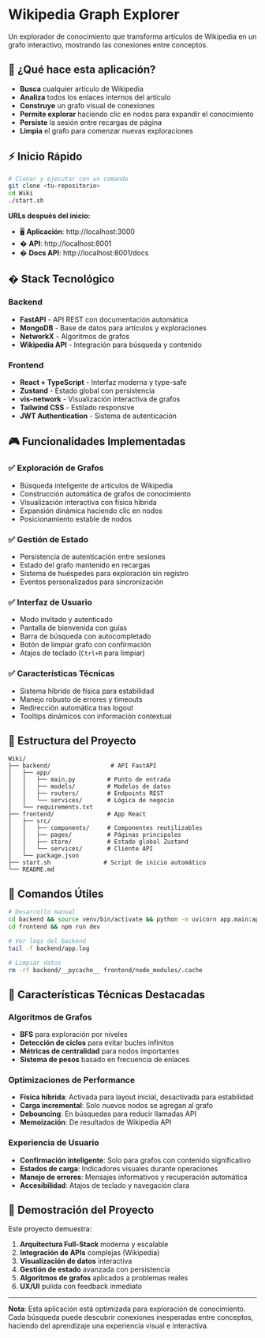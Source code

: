 # Wikipedia Graph Explorer

Un explorador de conocimiento que transforma artículos de Wikipedia en un grafo interactivo, mostrando las conexiones entre conceptos.

## 🎯 ¿Qué hace esta aplicación?

- **Busca** cualquier artículo de Wikipedia
- **Analiza** todos los enlaces internos del artículo
- **Construye** un grafo visual de conexiones
- **Permite explorar** haciendo clic en nodos para expandir el conocimiento
- **Persiste** la sesión entre recargas de página
- **Limpia** el grafo para comenzar nuevas exploraciones

## ⚡ Inicio Rápido

```bash
# Clonar y ejecutar con un comando
git clone <tu-repositorio>
cd Wiki
./start.sh
```

**URLs después del inicio:**
- 🖥️ **Aplicación**: http://localhost:3000
- � **API**: http://localhost:8001
- � **Docs API**: http://localhost:8001/docs

## �️ Stack Tecnológico

### Backend
- **FastAPI** - API REST con documentación automática
- **MongoDB** - Base de datos para artículos y exploraciones
- **NetworkX** - Algoritmos de grafos
- **Wikipedia API** - Integración para búsqueda y contenido

### Frontend
- **React + TypeScript** - Interfaz moderna y type-safe
- **Zustand** - Estado global con persistencia
- **vis-network** - Visualización interactiva de grafos
- **Tailwind CSS** - Estilado responsive
- **JWT Authentication** - Sistema de autenticación

## 🎮 Funcionalidades Implementadas

### ✅ Exploración de Grafos
- Búsqueda inteligente de artículos de Wikipedia
- Construcción automática de grafos de conocimiento
- Visualización interactiva con física híbrida
- Expansión dinámica haciendo clic en nodos
- Posicionamiento estable de nodos

### ✅ Gestión de Estado
- Persistencia de autenticación entre sesiones
- Estado del grafo mantenido en recargas
- Sistema de huéspedes para exploración sin registro
- Eventos personalizados para sincronización

### ✅ Interfaz de Usuario
- Modo invitado y autenticado
- Pantalla de bienvenida con guías
- Barra de búsqueda con autocompletado
- Botón de limpiar grafo con confirmación
- Atajos de teclado (`Ctrl+R` para limpiar)

### ✅ Características Técnicas
- Sistema híbrido de física para estabilidad
- Manejo robusto de errores y timeouts
- Redirección automática tras logout
- Tooltips dinámicos con información contextual

## 📁 Estructura del Proyecto

```
Wiki/
├── backend/                 # API FastAPI
│   ├── app/
│   │   ├── main.py         # Punto de entrada
│   │   ├── models/         # Modelos de datos
│   │   ├── routers/        # Endpoints REST
│   │   └── services/       # Lógica de negocio
│   └── requirements.txt
├── frontend/               # App React
│   ├── src/
│   │   ├── components/     # Componentes reutilizables
│   │   ├── pages/          # Páginas principales
│   │   ├── store/          # Estado global Zustand
│   │   └── services/       # Cliente API
│   └── package.json
├── start.sh               # Script de inicio automático
└── README.md
```

## 🔧 Comandos Útiles

```bash
# Desarrollo manual
cd backend && source venv/bin/activate && python -m uvicorn app.main:app --reload
cd frontend && npm run dev

# Ver logs del backend
tail -f backend/app.log

# Limpiar datos
rm -rf backend/__pycache__ frontend/node_modules/.cache
```

## 🧠 Características Técnicas Destacadas

### Algoritmos de Grafos
- **BFS** para exploración por niveles
- **Detección de ciclos** para evitar bucles infinitos
- **Métricas de centralidad** para nodos importantes
- **Sistema de pesos** basado en frecuencia de enlaces

### Optimizaciones de Performance
- **Física híbrida**: Activada para layout inicial, desactivada para estabilidad
- **Carga incremental**: Solo nuevos nodos se agregan al grafo
- **Debouncing**: En búsquedas para reducir llamadas API
- **Memoización**: De resultados de Wikipedia API

### Experiencia de Usuario
- **Confirmación inteligente**: Solo para grafos con contenido significativo
- **Estados de carga**: Indicadores visuales durante operaciones
- **Manejo de errores**: Mensajes informativos y recuperación automática
- **Accesibilidad**: Atajos de teclado y navegación clara

## 🎯 Demostración del Proyecto

Este proyecto demuestra:

1. **Arquitectura Full-Stack** moderna y escalable
2. **Integración de APIs** complejas (Wikipedia)
3. **Visualización de datos** interactiva
4. **Gestión de estado** avanzada con persistencia
5. **Algoritmos de grafos** aplicados a problemas reales
6. **UX/UI** pulida con feedback inmediato

---

**Nota**: Esta aplicación está optimizada para exploración de conocimiento. Cada búsqueda puede descubrir conexiones inesperadas entre conceptos, haciendo del aprendizaje una experiencia visual e interactiva.
